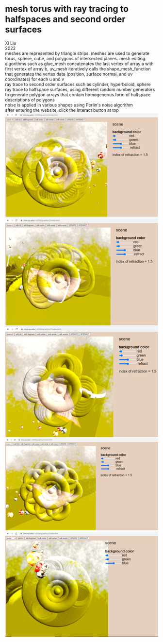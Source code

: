# mesh torus with ray tracing to halfspaces and second order surfaces
Xi Liu</br>
2022</br>
meshes are represented by triangle strips. meshes are used to generate torus, sphere, cube, and polygons of intersected planes. mesh editing algorithms such as glue_mesh concatenates the last vertex of array a with first vertex of array b, uv_mesh iteratively calls the shape_mesh_function that generates the vertex data (position, surface normal, and uv coordinates) for each u and v</br>
ray trace to second order surfaces such as cylinder, hyperboloid, sphere</br>
ray trace to halfspace surfaces, using different random number generators to generate polygon arrays that contain homogeneous form of halfspace descriptions of polygons</br>
noise is applied in various shapes using Perlin's noise algorithm</br>
after entering the website, click the interact button at top
![8](img/8.png)
![7](img/7.png)
![6](img/6.png)
![5](img/5.png)
![0](img/0.png)
